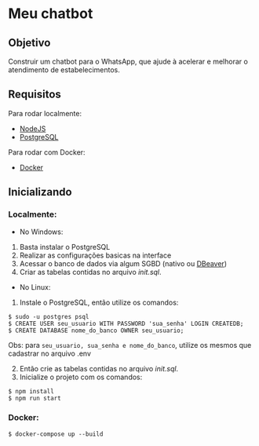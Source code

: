 # Meu chatbot
## Objetivo
Construir um chatbot para o WhatsApp, que ajude à acelerar e melhorar o atendimento de estabelecimentos.

## Requisitos
Para rodar localmente:
- [NodeJS](https://nodejs.org/pt/download)
- [PostgreSQL](https://www.postgresql.org/download/)

Para rodar com Docker:
- [Docker](https://www.docker.com/)

## Inicializando

### Localmente:

- No Windows:

1. Basta instalar o PostgreSQL
2. Realizar as configurações basicas na interface
3. Acessar o banco de dados via algum SGBD (nativo ou [DBeaver](https://dbeaver.io/))
4. Criar as tabelas contidas no arquivo *init.sql*.

- No Linux:

1. Instale o PostgreSQL, então utilize os comandos:

```
$ sudo -u postgres psql
$ CREATE USER seu_usuario WITH PASSWORD 'sua_senha' LOGIN CREATEDB;
$ CREATE DATABASE nome_do_banco OWNER seu_usuario;
```
Obs: para ``seu_usuario, sua_senha e nome_do_banco``, utilize os mesmos que cadastrar no arquivo .env

2. Então crie as tabelas contidas no arquivo *init.sql*.
3. Inicialize o projeto com os comandos:
```
$ npm install
$ npm run start
```

### Docker:
```
$ docker-compose up --build
```
